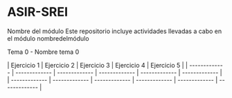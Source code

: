 # ASIR-SREI
Nombre del módulo
Este repositorio incluye actividades llevadas a cabo en el módulo nombredelmódulo


Tema 0 - Nombre tema 0

|  Ejercicio 1  | Ejercicio 2   | Ejercicio  3  |  Ejercicio 4  | Ejercicio 5   |
| ------------- | ------------- | ------------- | ------------- | ------------- | ------------- |
| ------------- | ------------- | ------------- | ------------- | ------------- | ------------- |

